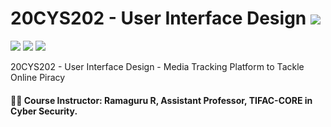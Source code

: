 # 20CYS202 - User Interface Design ![](https://img.shields.io/badge/-Live-brightgreen)
![](https://img.shields.io/badge/Batch-21CYS-lightgreen) ![](https://img.shields.io/badge/UG-blue) ![](https://img.shields.io/badge/Subject-UID-blue)

20CYS202  - User Interface Design - Media Tracking Platform to Tackle Online Piracy

#### :teacher: Course Instructor:  Ramaguru R, Assistant Professor, TIFAC-CORE in Cyber Security.

